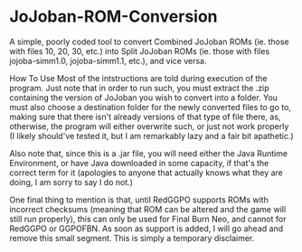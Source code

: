# JoJoban-ROM-Conversion
A simple, poorly coded tool to convert Combined JoJoban ROMs (ie. those with files 10, 20, 30, etc.) into Split JoJoban ROMs (ie. those with files jojoba-simm1.0, jojoba-simm1.1, etc.), and vice versa.

How To Use
Most of the intstructions are told during execution of the program. Just note that in order to run such, you must extract the .zip containing the version of JoJoban you wish to convert into a folder. You must also choose a destination folder for the newly converted files to go to, making sure that there isn't already versions of that type of file there, as, otherwise, the program will either overwrite such, or just not work properly (I likely should've tested it, but I am remarkably lazy and a fair bit apathetic.)

Also note that, since this is a .jar file, you will need either the Java Runtime Environment, or have Java downloaded in some capacity, if that's the correct term for it (apologies to anyone that actually knows what they are doing, I am sorry to say I do not.)

One final thing to mention is that, until RedGGPO supports ROMs with incorrect checksums (meaning that ROM can be altered and the game will still run properly), this can only be used for Final Burn Neo, and cannot for RedGGPO or GGPOFBN. As soon as support is added, I will go ahead and remove this small segment. This is simply a temporary disclaimer.
